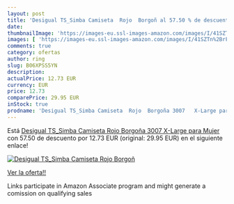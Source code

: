 ```yaml
---
layout: post
title: 'Desigual TS_Simba Camiseta  Rojo  Borgoñ al 57.50 % de descuento'
date: 
thumbnailImage: 'https://images-eu.ssl-images-amazon.com/images/I/41SZTn%2BrFAL._SL200_.jpg'
images: [ 'https://images-eu.ssl-images-amazon.com/images/I/41SZTn%2BrFAL._SL200_.jpg' ]
comments: true
category: ofertas
author: ring
slug: B06XPSS5YN
description:
actualPrice: 12.73 EUR
currency: EUR
price: 12.73
comparePrice: 29.95 EUR
inStock: true
prodname: 'Desigual TS_Simba Camiseta  Rojo  Borgoña 3007   X-Large para Mujer'
---
```


Está [Desigual TS_Simba Camiseta  Rojo  Borgoña 3007   X-Large para Mujer](https://www.amazon.es/dp/B06XPSS5YN/?tag=tolees-21) con 57.50 de descuento por 12.73 EUR (original: 29.95 EUR) en el siguiente enlace!

[![Desigual TS_Simba Camiseta  Rojo  Borgoñ](https://images-eu.ssl-images-amazon.com/images/I/41SZTn%2BrFAL._SL200_.jpg)](https://www.amazon.es/dp/B06XPSS5YN/?tag=tolees-21)

[Ver la oferta!!](https://www.amazon.es/dp/B06XPSS5YN/?tag=tolees-21)

Links participate in Amazon Associate program and might generate a comission on qualifying sales


